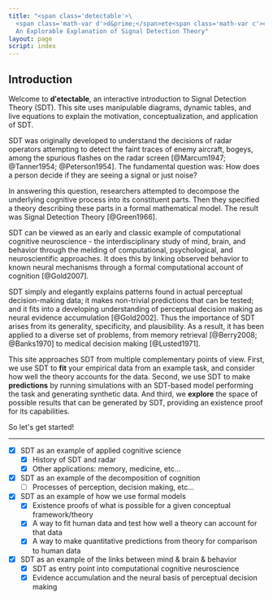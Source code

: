 ```yaml
---
title: "<span class='detectable'>\
  <span class='math-var d'>d&prime;</span>ete<span class='math-var c'>c</span>table</span>: \
  An Explorable Explanation of Signal Detection Theory"
layout: page
script: index
---
```


## Introduction

Welcome to **<span class='math-var'>d&prime;</span>ete<span class='math-var'>c</span>table**, an
interactive introduction to Signal Detection Theory (SDT). This site uses manipulable diagrams,
dynamic tables, and live equations to explain the motivation, conceptualization, and application of
SDT.

SDT was originally developed to understand the decisions of radar operators attempting to detect the
faint traces of enemy aircraft, bogeys, among the spurious flashes on the radar screen
[@Marcum1947; @Tanner1954; @Peterson1954]. The fundamental question was: How does a person decide
if they are seeing a signal or just noise?

In answering this question, researchers attempted to decompose the underlying cognitive process into
its constituent parts. Then they specified a theory describing these parts in a formal mathematical
model. The result was Signal Detection Theory [@Green1966].

SDT can be viewed as an early and classic example of computational cognitive neuroscience - the
interdisciplinary study of mind, brain, and behavior through the melding of computational,
psychological, and neuroscientific approaches. It does this by linking observed behavior to known
neural mechanisms through a formal computational account of cognition [@Gold2007].

SDT simply and elegantly explains patterns found in actual perceptual decision-making data; it makes
non-trivial predictions that can be tested; and it fits into a developing understanding of
perceptual decision making as neural evidence accumulation [@Gold2002]. Thus the importance of SDT
arises from its generality, specificity, and plausibility. As a result, it has been applied to a
diverse set of problems, from memory retrieval [@Berry2008; @Banks1970] to medical decision making
[@Lusted1971].

This site approaches SDT from multiple complementary points of view. First, we use SDT to **fit**
your empirical data from an example task, and consider how well the theory accounts for the data.
Second, we use SDT to make **predictions** by running simulations with an SDT-based model performing
the task and generating synthetic data. And third, we **explore** the space of possible results that
can be generated by SDT, providing an existence proof for its capabilities.

So let's get started!

---

- [x] SDT as an example of applied cognitive science
  - [x] History of SDT and radar
  - [x] Other applications: memory, medicine, etc...
- [x] SDT as an example of the decomposition of cognition
  - [ ] Processes of perception, decision making, etc...
- [x] SDT as an example of how we use formal models
  - [x] Existence proofs of what is possible for a given conceptual framework/theory
  - [x] A way to fit human data and test how well a theory can account for that data
  - [x] A way to make quantitative predictions from theory for comparison to human data
- [x] SDT as an example of the links between mind & brain & behavior
  - [x] SDT as entry point into computational cognitive neuroscience
  - [x] Evidence accumulation and the neural basis of perceptual decision making
